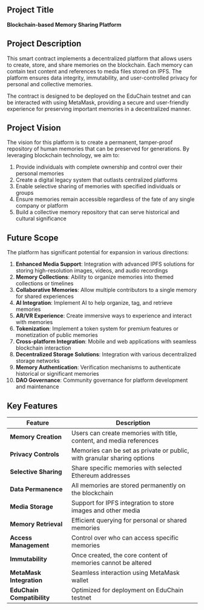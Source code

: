 ## Project Title
**Blockchain-based Memory Sharing Platform**

## Project Description
This smart contract implements a decentralized platform that allows users to create, store, and share memories on the blockchain. Each memory can contain text content and references to media files stored on IPFS. The platform ensures data integrity, immutability, and user-controlled privacy for personal and collective memories.

The contract is designed to be deployed on the EduChain testnet and can be interacted with using MetaMask, providing a secure and user-friendly experience for preserving important memories in a decentralized manner.

## Project Vision
The vision for this platform is to create a permanent, tamper-proof repository of human memories that can be preserved for generations. By leveraging blockchain technology, we aim to:

1. Provide individuals with complete ownership and control over their personal memories
2. Create a digital legacy system that outlasts centralized platforms
3. Enable selective sharing of memories with specified individuals or groups
4. Ensure memories remain accessible regardless of the fate of any single company or platform
5. Build a collective memory repository that can serve historical and cultural significance

## Future Scope
The platform has significant potential for expansion in various directions:

1. **Enhanced Media Support**: Integration with advanced IPFS solutions for storing high-resolution images, videos, and audio recordings
2. **Memory Collections**: Ability to organize memories into themed collections or timelines
3. **Collaborative Memories**: Allow multiple contributors to a single memory for shared experiences
4. **AI Integration**: Implement AI to help organize, tag, and retrieve memories
5. **AR/VR Experience**: Create immersive ways to experience and interact with memories
6. **Tokenization**: Implement a token system for premium features or monetization of public memories
7. **Cross-platform Integration**: Mobile and web applications with seamless blockchain interaction
8. **Decentralized Storage Solutions**: Integration with various decentralized storage networks
9. **Memory Authentication**: Verification mechanisms to authenticate historical or significant memories
10. **DAO Governance**: Community governance for platform development and maintenance

## Key Features

| Feature | Description |
|---------|-------------|
| **Memory Creation** | Users can create memories with title, content, and media references |
| **Privacy Controls** | Memories can be set as private or public, with granular sharing options |
| **Selective Sharing** | Share specific memories with selected Ethereum addresses |
| **Data Permanence** | All memories are stored permanently on the blockchain |
| **Media Storage** | Support for IPFS integration to store images and other media |
| **Memory Retrieval** | Efficient querying for personal or shared memories |
| **Access Management** | Control over who can access specific memories |
| **Immutability** | Once created, the core content of memories cannot be altered |
| **MetaMask Integration** | Seamless interaction using MetaMask wallet |
| **EduChain Compatibility** | Optimized for deployment on EduChain testnet | 